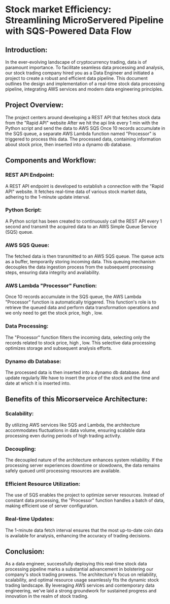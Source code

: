 # Stock market Efficiency: Streamlining MicroServered Pipeline with SQS-Powered Data Flow

## Introduction:
In the ever-evolving landscape of cryptocurrency trading, data is of paramount importance. 
To facilitate seamless data processing and analysis, our stock trading company hired you as a Data Engineer and initiated a project to create a robust and efficient data pipeline. 
This document outlines the design and implementation of a real-time stock data processing pipeline, integrating AWS services and modern data engineering principles.

## Project Overview:
The project centers around developing a REST API that fetches stock data from the "Rapid API" website 
After we hit the api link every 1 min with the Python script and send the data to AWS SQS
Once 10 records accumulate in the SQS queue, a separate AWS Lambda function named "Processor" is triggered to process this data. 
The processed data, containing information about stock price, then inserted into a dynamo db database.

## Components and Workflow:
### REST API Endpoint: 
A REST API endpoint is developed to establish a connection with the "Rapid API" website. It fetches real-time data of various stock market data, adhering to the 1-minute update interval.
### Python Script:
A Python script has been created to continuously call the REST API every 1 second and transmit the acquired data to an AWS Simple Queue Service (SQS) queue.
### AWS SQS Queue: 
The fetched data is then transmitted to an AWS SQS queue. The queue acts as a buffer, temporarily storing incoming data. This queuing mechanism decouples the data ingestion process from the subsequent processing steps, ensuring data integrity and availability.
### AWS Lambda "Processor" Function: 
Once 10 records accumulate in the SQS queue, the AWS Lambda "Processor" function is automatically triggered. This function's role is to retrieve the queued data and perform data transformation operations and we only need to get the stock price, high , low.
### Data Processing:
The "Processor" function filters the incoming data, selecting only the records related to stock price, high , low. This selective data processing optimizes storage and subsequent analysis efforts.
### Dynamo db Database: 
The processed data is then inserted into a dynamo db database. And update regularly.We have to insert the price of the stock and the time and date at which it is inserted into.

## Benefits of this Micorserveice Architecture:
### Scalability:
By utilizing AWS services like SQS and Lambda, the architecture accommodates fluctuations in data volume, ensuring scalable data processing even during periods of high trading activity.
### Decoupling:
The decoupled nature of the architecture enhances system reliability. If the processing server experiences downtime or slowdowns, the data remains safely queued until processing resources are available.
### Efficient Resource Utilization: 
The use of SQS enables the project to optimize server resources. Instead of constant data processing, the "Processor" function handles a batch of data, making efficient use of server configuration.
### Real-time Updates: 
The 1-minute data fetch interval ensures that the most up-to-date coin data is available for analysis, enhancing the accuracy of trading decisions.
 
## Conclusion:
As a data engineer, successfully deploying this real-time stock data processing pipeline marks a substantial advancement in bolstering our company's stock trading prowess. 
The architecture's focus on reliability, scalability, and optimal resource usage seamlessly fits the dynamic stock trading landscape. By leveraging AWS services and contemporary data engineering, we've laid a strong groundwork for sustained progress and innovation in the realm of stock trading.

 
